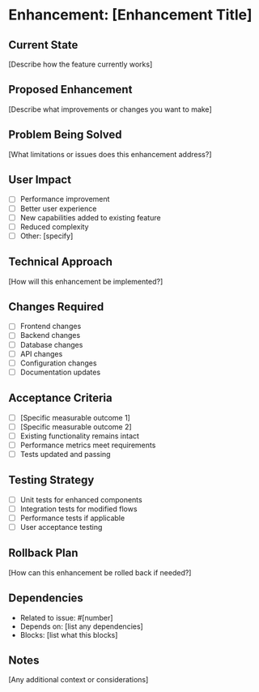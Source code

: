 # Enhancement: [Enhancement Title]

## Current State
[Describe how the feature currently works]

## Proposed Enhancement
[Describe what improvements or changes you want to make]

## Problem Being Solved
[What limitations or issues does this enhancement address?]

## User Impact
- [ ] Performance improvement
- [ ] Better user experience
- [ ] New capabilities added to existing feature
- [ ] Reduced complexity
- [ ] Other: [specify]

## Technical Approach
[How will this enhancement be implemented?]

## Changes Required
- [ ] Frontend changes
- [ ] Backend changes
- [ ] Database changes
- [ ] API changes
- [ ] Configuration changes
- [ ] Documentation updates

## Acceptance Criteria
- [ ] [Specific measurable outcome 1]
- [ ] [Specific measurable outcome 2]
- [ ] Existing functionality remains intact
- [ ] Performance metrics meet requirements
- [ ] Tests updated and passing

## Testing Strategy
- [ ] Unit tests for enhanced components
- [ ] Integration tests for modified flows
- [ ] Performance tests if applicable
- [ ] User acceptance testing

## Rollback Plan
[How can this enhancement be rolled back if needed?]

## Dependencies
- Related to issue: #[number]
- Depends on: [list any dependencies]
- Blocks: [list what this blocks]

## Notes
[Any additional context or considerations]